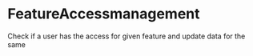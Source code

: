 # FeatureAccessmanagement
Check if a user has the access for given feature and update data for the same
